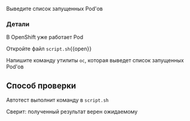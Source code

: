 Выведите список запущенных Pod'ов

### Детали

В OpenShift уже работает Pod

Откройте файл `script.sh`{{open}}

Напишите команду утилиты `oc`, которая выведет список запущенных Pod'ов

## Способ проверки

Автотест выполнит команду в `script.sh`

Сверит: полученный результат верен ожидаемому
